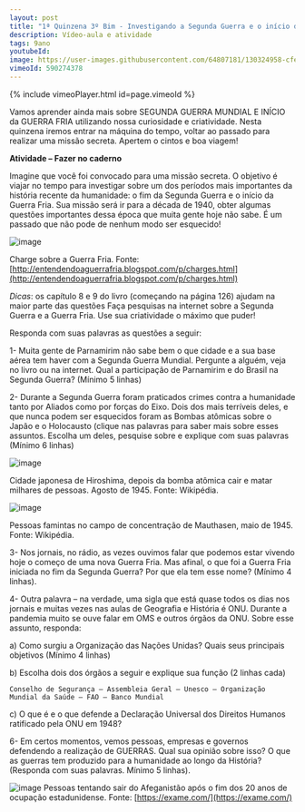 ```yaml
---
layout: post
title: "1ª Quinzena 3º Bim - Investigando a Segunda Guerra e o início da Guerra Fria"
description: Vídeo-aula e atividade
tags: 9ano
youtubeId:
image: https://user-images.githubusercontent.com/64807181/130324958-cfeb9fc7-2b5b-4613-951a-36e2671dcfd5.png
vimeoId: 590274378
---
```


{% include vimeoPlayer.html id=page.vimeoId %}

Vamos aprender ainda mais sobre SEGUNDA GUERRA MUNDIAL E INÍCIO da GUERRA FRIA utilizando nossa curiosidade e criatividade. Nesta quinzena iremos entrar na máquina do tempo, voltar ao passado para realizar uma missão secreta. Apertem o cintos e boa viagem!

**Atividade – Fazer no caderno**

Imagine que você foi convocado para uma missão secreta. O objetivo é viajar no tempo para investigar sobre um dos períodos mais importantes da história recente da humanidade: o fim da Segunda Guerra e o início da Guerra Fria. Sua missão será ir para a década de 1940, obter algumas questões importantes dessa época que muita gente hoje não sabe. É um passado que não pode de nenhum modo ser esquecido!

![image](https://user-images.githubusercontent.com/64807181/130324958-cfeb9fc7-2b5b-4613-951a-36e2671dcfd5.png)

Charge sobre a Guerra Fria. Fonte: [http://entendendoaguerrafria.blogspot.com/p/charges.html](http://entendendoaguerrafria.blogspot.com/p/charges.html)

*Dicas*: os capítulo 8 e 9 do livro (começando na página 126) ajudam na maior parte das questões Faça pesquisas na internet sobre a Segunda Guerra e a Guerra Fria. Use sua criatividade o máximo que puder!

Responda com suas palavras as questões a seguir:

1- Muita gente de Parnamirim não sabe bem o que cidade e a sua base aérea tem haver com a Segunda Guerra Mundial. Pergunte a alguém, veja no livro ou na internet. Qual a participação de Parnamirim e do Brasil na Segunda Guerra? (Mínimo 5 linhas)

2- Durante a Segunda Guerra foram praticados crimes contra a humanidade tanto por Aliados como por forças do Eixo. Dois dos mais terríveis deles, e que nunca podem ser esquecidos foram as Bombas atômicas sobre o Japão e o Holocausto (clique nas palavras para saber mais sobre esses assuntos. Escolha um deles, pesquise sobre e explique com suas palavras (Mínimo 6 linhas)

![image](https://user-images.githubusercontent.com/64807181/130325009-e3ef65b4-52ab-4e1e-976f-16ca4987e157.png)

Cidade japonesa de Hiroshima, depois da bomba atômica cair e matar milhares de pessoas. Agosto de 1945. Fonte: Wikipédia.

![image](https://user-images.githubusercontent.com/64807181/130325013-43ca7198-a5c4-4778-9f58-7a04558ff381.png)

Pessoas famintas no campo de concentração de Mauthasen, maio de 1945. Fonte: Wikipédia.

3- Nos jornais, no rádio, as vezes ouvimos falar que podemos estar vivendo hoje o começo de uma nova Guerra Fria. Mas afinal, o que foi a Guerra Fria iniciada no fim da Segunda Guerra? Por que ela tem esse nome? (Mínimo 4 linhas).

4- Outra palavra – na verdade, uma sigla que está quase todos os dias nos jornais e muitas vezes nas aulas de Geografia e História é ONU. Durante a pandemia muito se ouve falar em OMS e outros órgãos da ONU. Sobre esse assunto, responda:

a) Como surgiu a Organização das Nações Unidas? Quais seus principais objetivos (Mínimo 4 linhas)

b) Escolha dois dos órgãos a seguir e explique sua função (2 linhas cada)

    Conselho de Segurança – Assembleia Geral – Unesco – Organização Mundial da Saúde – FAO – Banco Mundial

c) O que é e o que defende a Declaração Universal dos Direitos Humanos ratificado pela ONU em 1948?

6- Em certos momentos, vemos pessoas, empresas e governos defendendo a realização de GUERRAS. Qual sua opinião sobre isso? O que as guerras tem produzido para a humanidade ao longo da História? (Responda com suas palavras. Mínimo 5 linhas).

![image](https://user-images.githubusercontent.com/64807181/130325088-486ba6ca-147b-4291-9a69-48f938495f60.png)
Pessoas tentando sair do Afeganistão após o fim dos 20 anos de ocupação estadunidense. Fonte: [https://exame.com/](https://exame.com/)
